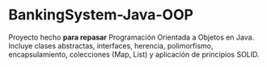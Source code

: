 # BankingSystem-Java-OOP
Proyecto hecho **para repasar** Programación Orientada a Objetos en Java. Incluye clases abstractas, interfaces, herencia, polimorfismo, encapsulamiento, colecciones (Map, List) y aplicación de principios SOLID.